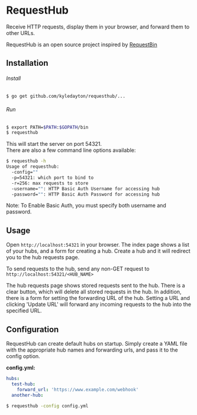 # RequestHub
Receive HTTP requests, display them in your browser, and forward them to other URLs.

RequestHub is an open source project inspired by [RequestBin](http://requestb.in)

## Installation
###### Install
```bash
$ go get github.com/kyledayton/requesthub/...
```

###### Run
```bash
$ export PATH=$PATH:$GOPATH/bin
$ requesthub
```

This will start the server on port 54321.  
There are also a few command line options available:
```bash
$ requesthub -h
Usage of requesthub:
  -config=""
  -p=54321: which port to bind to
  -r=256: max requests to store
  -username="": HTTP Basic Auth Username for accessing hub
  -password="": HTTP Basic Auth Password for accessing hub
```

Note: To Enable Basic Auth, you must specify both username and password.

## Usage
Open `http://localhost:54321` in your browser. The index page shows a list of your hubs, and a form for creating a hub. Create a hub and it will redirect you to the hub requests page.

To send requests to the hub, send any non-GET request to `http://localhost:54321/<HUB_NAME>`

The hub requests page shows stored requests sent to the hub. There is a clear button, which will delete all stored requests in the hub. In addition, there is a form for setting the forwarding URL of the hub. Setting a URL and clicking 'Update URL' will forward any incoming requests to the hub into the specified URL.

## Configuration
RequestHub can create default hubs on startup. Simply create a YAML file with the appropriate hub names and forwarding urls, and pass it to the config option.

**config.yml:**
```yaml
hubs:
  test-hub:
    forward_url: 'https://www.example.com/webhook'
  another-hub:
```

```bash
$ requesthub -config config.yml
```

